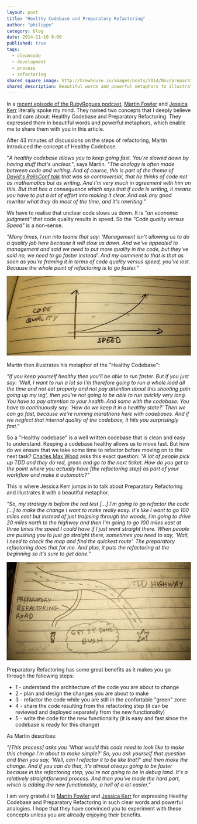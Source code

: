 ```yaml
---
layout: post
title: "Healthy Codebase and Preparatory Refactoring"
author: "philippe"
category: blog
date: 2014-11-10 8:00
published: true
tags:
  - cleancode
  - development
  - process
  - refactoring
shared_square_image: http://brewhouse.io/images/posts/2014/Nov/preparatory-refactoring-square.jpg
shared_description: Beautiful words and powerful metaphors to illustrate that keeping a Healthy Codebase and doing Prepartory Refactoring speed up development.
---
```


In a [recent episode of the RubyRogues podcast](http://devchat.tv/ruby-rogues/178-rr-book-club-refactoring-ruby-with-martin-fowler), [Martin Fowler](http://martinfowler.com) and [Jessica Kerr](https://twitter.com/jessitron) literally spoke my mind. They named two concepts that I deeply believe in and care about: Healthy Codebase and Preparatory Refactoring. They expressed them in beautiful words and powerful metaphors, which enable me to share them with you in this article.

<!-- break -->

After 43 minutes of discussions on the steps of refactoring, Martin introduced the concept of Healthy Codebase.

"*A healthy codebase allows you to keep going fast. You're slowed down by having stuff that's unclear.*", says Martin. *"The analogy is often made between code and writing. And of course, this is part of the theme of [David's RailsConf talk](http://www.confreaks.com/videos/3315-railsconf-keynote-writing-software) that was so controversial, that he thinks of code not as mathematics but as writing. And I'm very much in agreement with him on this. But that has a consequence which says that if code is writing, it means you have to put a lot of effort into making it clear. And ask any good rewriter what they do most of the time, and it's rewriting."*

We have to realise that unclear code slows us down. It is *"an economic judgment"* that code quality results in speed. So the *"Code quality versus Speed"* is a non-sense.

*"Many times, I run into teams that say: 'Management isn't allowing us to do a quality job here because it will slow us down. And we've appealed to management and said we need to put more quality in the code, but they've said no, we need to go faster instead'. And my comment to that is that as soon as you're framing it in terms of code quality versus speed, you've lost. Because the whole point of refactoring is to go faster."*

![Speed goes with code quality](/images/posts/2014/Nov/code-quality-speed-chart.jpg)

Martin then illustrates his metaphor of the "Healthy Codebase":

*"If you keep yourself healthy then you'll be able to run faster. But if you just say: 'Well, I want to run a lot so I'm therefore going to run a whole load all the time and not eat properly and not pay attention about this shooting pain going up my leg', then you're not going to be able to run quickly very long. You have to pay attention to your health. And same with the codebase. You have to continuously say: 'How do we keep it in a healthy state?' Then we can go fast, because we're running marathons here with codebases. And if we neglect that internal quality of the codebase, it hits you surprisingly fast."*

So a "Healthy codebase" is a well written codebase that is clean and easy to understand. Keeping a codebase healthy allows us to move fast. But how do we ensure that we take some time to refactor before moving on to the next task? [Charles Max Wood](https://twitter.com/cmaxw) asks this exact question: *"A lot of people pick up TDD and they do red, green and go to the next ticket. How do you get to the point where you actually have [the refactoring step] as part of your workflow and make it automatic?"*

This is where Jessica Kerr jumps in to talk about Preparatory Refactoring and illustrates it with a beautiful metaphor.

*"So, my strategy is before the red test […] I'm going to go refactor the code […] to make the change I want to make really easy. It's like I want to go 100 miles east but instead of just traipsing through the woods, I'm going to drive 20 miles north to the highway and then I'm going to go 100 miles east at three times the speed I could have if I just went straight there. When people are pushing you to just go straight there, sometimes you need to say, 'Wait, I need to check the map and find the quickest route'. The preparatory refactoring does that for me. And plus, it puts the refactoring at the beginning so it's sure to get done."*

![Look at the map](/images/posts/2014/Nov/preparatory-refactoring-map.jpg)

Preparatory Refactoring has some great benefits as it makes you go through the following steps:

* 1 - understand the architecture of the code you are about to change
* 2 - plan and design the changes you are about to make
* 3 - refactor the code while you are still in the confortable "green" zone
* 4 - share the code resulting from the refactoring step (it can be reviewed and deployed separately from the new functionality)
* 5 - write the code for the new functionality (it is easy and fast since the codebase is ready for this change)

As Martin describes:

*"[This process] asks you 'What would this code need to look like to make this change I'm about to make simple?' So, you ask yourself that question and then you say, 'Well, can I refactor it to be like that?' and then make the change. And if you can do that, it's almost always going to be faster because in the refactoring step, you're not going to be in debug land. It's a relatively straightforward process. And then you've made the hard part, which is adding the new functionality, a hell of a lot easier."*

I am very grateful to [Martin Fowler](http://martinfowler.com) and [Jessica Kerr](https://twitter.com/jessitron) for expressing Healthy Codebase and Preparatory Refactoring in such clear words and powerful analogies. I hope that they have convinced you to experiment with these concepts unless you are already enjoying their benefits.
